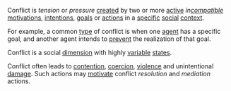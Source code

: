 Conflict is *tension* or *pressure* [created](https://github.com/gcassel/Modular-Organization-Terminology/blob/master/terms/creation.md) by  two or more [active](https://github.com/gcassel/Modular-Organization-Terminology/blob/master/terms/action.md) *in[compatible](https://github.com/gcassel/Modular-Organization-Terminology/blob/master/terms/compatible.md)* [motivations](https://github.com/gcassel/Modular-Organization-Terminology/blob/master/terms/motivation.md), [intentions](https://github.com/gcassel/Modular-Organization-Terminology/blob/master/terms/intention.md), [goals](https://github.com/gcassel/Modular-Organization-Terminology/blob/master/terms/goal.md) or [actions](https://github.com/gcassel/Modular-Organization-Terminology/blob/master/terms/action.md) in a [specific](https://github.com/gcassel/Modular-Organization-Terminology/blob/master/terms/specific.md) [social](https://github.com/gcassel/Modular-Organization-Terminology/blob/master/terms/social.md) [context](https://github.com/gcassel/Modular-Organization-Terminology/blob/master/terms/context.md).  

For example, a common [type](https://github.com/gcassel/Modular-Organization-Terminology/blob/master/terms/type.md) of conflict is when one [agent](https://github.com/gcassel/Modular-Organization-Terminology/blob/master/terms/agent.md) has a specific goal, and another agent intends to [prevent](https://github.com/gcassel/Modular-Organization-Terminology/blob/master/terms/prevent.md) the realization of that goal.   
 
Conflict is a social [dimension](https://github.com/gcassel/Modular-Organization-Terminology/blob/master/terms/dimension.md) with highly [variable](https://github.com/gcassel/Modular-Organization-Terminology/blob/master/terms/variable.md) [states](https://github.com/gcassel/Modular-Organization-Terminology/blob/master/terms/state.md).  

Conflict often leads to [contention](https://github.com/gcassel/Modular-Organization-Terminology/blob/master/terms/contend.md), [coercion](https://github.com/gcassel/Modular-Organization-Terminology/blob/master/terms/coercion.md), [violence](https://github.com/gcassel/Modular-Organization-Terminology/blob/master/terms/violence.md) and unintentional [damage](https://github.com/gcassel/Modular-Organization-Terminology/blob/master/terms/damage.md).  Such actions may [motivate](https://github.com/gcassel/Modular-Organization-Terminology/blob/master/terms/motivation.md) conflict *resolution* and *mediation* actions.
